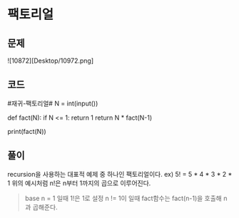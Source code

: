 팩토리얼
==========================================================
문제
----------------------------------------------------------
![10872][Desktop/10972.png]

코드
----------------------------------------------------------
#재귀-팩토리얼#
N = int(input())

def fact(N):
    if N <= 1:
        return 1
    return N * fact(N-1)

print(fact(N))

풀이
----------------------------------------------------------
recursion을 사용하는 대표적 예제 중 하나인 팩토리얼이다.
ex) 5! = 5 * 4 * 3 * 2 * 1
위의 예시처럼 n!은 n부터 1까지의 곱으로 이루어진다.
>base n = 1 일때 1!은 1로 설정
>n != 1이 일때 fact함수는 fact(n-1)을 호출해 n과 곱해준다.
